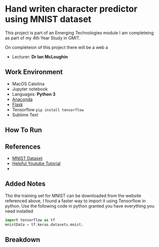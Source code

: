 # Hand writen character predictor using MNIST dataset
This project is part of an Emerging Technologies module I am completeing as part of my 4th Year Study in GMIT.

On completeion of this project there will be a web a
- Lecturer: **Dr Ian McLoughin**

## Work Environment 
- MacOS Catolina
- Jupyter notebook
- Languages: **Python 3**
- [Anaconda](http://anaconda.com)
- [Flask](https://flask.palletsprojects.com/en/1.1.x/) 
- Tensorflow `pip install tensorflow`
- Sublime Text

## How To Run



## References
- [MNIST Dataset](http://yann.lecun.com/exdb/mnist/)
- [Helpful Youtube Tutorial](https://www.youtube.com/watch?v=wQ8BIBpya2k)
- 

## Added Notes
Tho the training set for MNIST can be downloaded from the website referenced above, I found a faster way to import it using Tensorflow in python.
Use the following code in python granted you have everything you need installed 
```python
import tensorflow as tf
mnistData = tf.keras.datasets.mnist;
```

## Breakdown 
